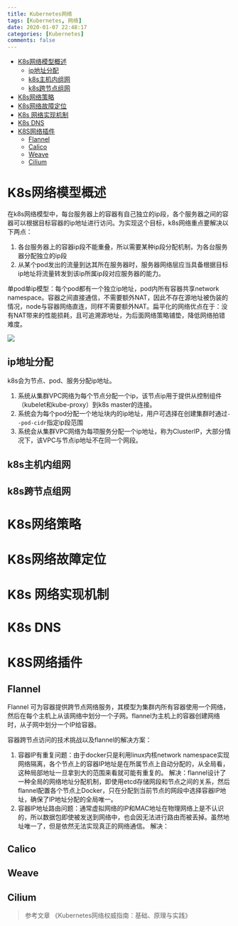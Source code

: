 ```yaml
---
title: Kubernetes网络
tags: [Kubernetes, 网络]
date: 2020-01-07 22:48:17
categories: [Kubernetes]
comments: false
---
```


- [K8s网络模型概述](#k8s网络模型概述)
  - [ip地址分配](#ip地址分配)
  - [k8s主机内组网](#k8s主机内组网)
  - [k8s跨节点组网](#k8s跨节点组网)
- [K8s网络策略](#k8s网络策略)
- [K8s网络故障定位](#k8s网络故障定位)
- [K8s 网络实现机制](#k8s-网络实现机制)
- [K8s DNS](#k8s-dns)
- [K8S网络插件](#k8s网络插件)
  - [Flannel](#flannel)
  - [Calico](#calico)
  - [Weave](#weave)
  - [Cilium](#cilium)

<!--more-->

# K8s网络模型概述
在k8s网络模型中，每台服务器上的容器有自己独立的ip段，各个服务器之间的容器可以根据目标容器的ip地址进行访问。为实现这个目标，k8s网络重点要解决以下两点：
1. 各台服务器上的容器ip段不能重叠，所以需要某种ip段分配机制，为各台服务器分配独立的ip段
2. 从某个pod发出的流量到达其所在服务器时，服务器网络层应当具备根据目标ip地址将流量转发到该ip所属ip段对应服务器的能力。

单pod单ip模型：每个pod都有一个独立ip地址，pod内所有容器共享network namespace。容器之间直接通信，不需要额外NAT，因此不存在源地址被伪装的情况，node与容器网络直连，同样不需要额外NAT。扁平化的网络优点在于：没有NAT带来的性能损耗，且可追溯源地址，为后面网络策略铺垫，降低网络拍错难度。

![](https://cdn.jsdelivr.net/gh/serchaofan/picBed/blog/202208041802718.png)

## ip地址分配
k8s会为节点、pod、服务分配ip地址。
1. 系统从集群VPC网络为每个节点分配一个ip，该节点ip用于提供从控制组件（kubelet和kube-proxy）到k8s master的连接。
2. 系统会为每个pod分配一个地址块内的ip地址，用户可选择在创建集群时通过`--pod-cidr`指定ip段范围
3. 系统会从集群VPC网络为每项服务分配一个ip地址，称为ClusterIP，大部分情况下，该VPC与节点ip地址不在同一个网段。

## k8s主机内组网



## k8s跨节点组网


# K8s网络策略

# K8s网络故障定位

# K8s 网络实现机制

# K8s DNS

# K8S网络插件
## Flannel
Flannel 可为容器提供跨节点网络服务，其模型为集群内所有容器使用一个网络，然后在每个主机上从该网络中划分一个子网。flannel为主机上的容器创建网络时，从子网中划分一个IP给容器。

容器跨节点访问的技术挑战以及flannel的解决方案：
1. 容器IP有重复问题：由于docker只是利用linux内核network namespace实现网络隔离，各个节点上的容器IP地址是在所属节点上自动分配的，从全局看，这种局部地址一旦拿到大的范围来看就可能有重复的。
   解决：flannel设计了一种全局的网络地址分配机制，即使用etcd存储网段和节点之间的关系，然后flannel配置各个节点上Docker，只在分配到当前节点的网段中选择容器IP地址，确保了IP地址分配的全局唯一。
2. 容器IP地址路由问题：通常虚拟网络的IP和MAC地址在物理网络上是不认识的，所以数据包即使被发送到网络中，也会因无法进行路由而被丢掉。虽然地址唯一了，但是依然无法实现真正的网络通信。
   解决：

## Calico



## Weave

## Cilium



> 参考文章
> 《Kubernetes网络权威指南：基础、原理与实践》